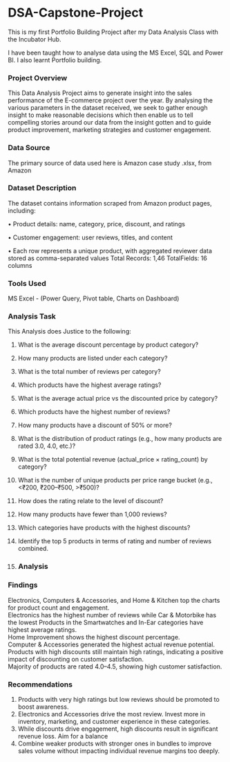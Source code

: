 # DSA-Capstone-Project

 This is my first Portfolio Building Project after my Data Analysis Class with the Incubator Hub.

I have been taught how to analyse data using the MS Excel, SQL and Power BI. I also learnt Portfolio building.

### Project Overview
This Data Analysis Project aims to generate insight into the sales performance of the E-commerce project over the year. By analysing the various parameters in the dataset received, we seek to gather enough insight to make reasonable decisions which then enable us to tell compelling stories around our data from the insight gotten and to guide product improvement, marketing strategies and customer engagement.  

### Data Source
The primary source of data used here is Amazon case study .xlsx, from Amazon

###  Dataset Description 
The dataset contains information scraped from Amazon product pages, including: 

•       Product details: name, category, price, discount, and ratings 

•       Customer engagement: user reviews, titles, and content 

•       Each row represents a unique product, with aggregated reviewer data 
stored as comma-separated values 
Total Records: 1,46
TotalFields: 16 columns

### Tools Used
MS Excel - (Power Query, Pivot table, Charts on Dashboard) 

### Analysis Task
This Analysis does Justice to the following: 

1. What is the average discount percentage by product category? 
2. How many products are listed under each category? 
3. What is the total number of reviews per category?  
4. Which products have the highest average ratings? 
5. What is the average actual price vs the discounted price by category? 
6. Which products have the highest number of reviews? 
7. How many products have a discount of 50% or more? 
8. What is the distribution of product ratings (e.g., how many products are rated 3.0, 
4.0, etc.)? 
9. What is the total potential revenue (actual_price × rating_count) by category? 
10. What is the number of unique products per price range bucket (e.g., <₹200, 
₹200–₹500, >₹500)? 
11. How does the rating relate to the level of discount? 
12. How many products have fewer than 1,000 reviews? 
13. Which categories have products with the highest discounts? 
14. Identify the top 5 products in terms of rating and number of reviews combined.

15. ### Analysis

### Findings
Electronics, Computers & Accessories, and Home & Kitchen top the charts for product count and engagement.  
Electronics has the highest number of reviews while Car & Motorbike has the lowest 
Products in the Smartwatches and In-Ear categories have highest average ratings.  
Home Improvement shows the highest discount percentage.  
Computer & Accessories generated the highest actual revenue potential.  
Products with high discounts still maintain high ratings, indicating a positive impact of discounting on customer satisfaction.  
Majority of products are rated 4.0–4.5, showing high customer satisfaction.  

### Recommendations
1. Products with very high ratings but low reviews should be promoted to boost awareness.
2. Electronics and Accessories drive the most review. Invest more in inventory, marketing, and customer experience in these categories.
3. While discounts drive engagement, high discounts result in significant revenue loss. Aim for a balance
4. Combine weaker products with stronger ones in bundles to improve sales volume without impacting individual revenue margins too deeply.

